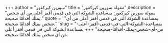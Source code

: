 +++
author = "سورين كيركغور"
title = "مقولة سورين كيركغور"
description = "مقولة سورين كيركغور: بمساعدة الشوكة التي في قدمي أقفز أعلى من أي شخص يملك أقدامًا صحيحة."
quote = '''بمساعدة الشوكة التي في قدمي أقفز أعلى من أي شخص يملك أقدامًا صحيحة.'''
slug = "بمساعدة-الشوكة-التي-في-قدمي-أقفز-أعلى-من-أي-شخص-يملك-أقدامًا-صحيحة"
+++
بمساعدة الشوكة التي في قدمي أقفز أعلى من أي شخص يملك أقدامًا صحيحة.
